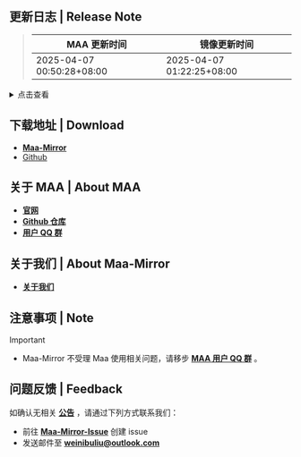 ## 更新日志 | Release Note
> MAA 更新时间 | 镜像更新时间
> --- | ---
> 2025-04-07 00:50:28+08:00 | 2025-04-07 01:22:25+08:00

<details>

<summary>点击查看</summary>

### Highlight

#### 国服导航更新

[官方动态](https://www.bilibili.com/opus/1052289926969688064)

4.7 号国服导航更新，合并了主题曲、插曲、别传、故事集，终端下面的样式也改了，预计除了 `当前/上次` 和 `资源导航`（改过 roi，可能能用，但也可能用不了）之外的关卡都会用不了。

主线导航肯定爆炸，借助战打 OF-1 也用不了。

记得提前改下设置，或者更新后自己跑跑看。

#### 自定义背景

相比于 v5.15.0-beta.1，新版本将背景设置独立成了一个新的设置，可在 设置-背景设置 中自选图片，调整背景不透明度、背景模糊半径。背景图片不会单独另存为，如需使用自定义背景，请保证启动时背景图存在。

由于新版本更新了持久化储存的键名，背景不透明度、背景模糊半径的存储数据将会丢失，请重新设置对应内容。

----

以下是详细内容：

### 新增 | New

* 将背景设置独立出来 (#12254) `@`ABA2396
* 添加自定义任务，仅在 debug 模式下可见入口 `@`ABA2396
* YostarEN/JP/KR GO navigation `@`Constrat `@`Manicsteiner `@`HX3N

### 改进 | Improved

* 反转右键效果时更新 tooltip 悬浮提示 `@`ABA2396
* 优化肉鸽难度选择显示 `@`ABA2396

### 修复 | Fix

* 线索翻页限制 10 次，超出次数或未识别到下一页强制给当页第一个好友送线索 `@`ABA2396
* 外部通知 SMTP 与 Qmsg 输入框样式错误 `@`ABA2396
* 落了个 ResetRecruitVariables `@`ABA2396
* mac下选择难度 999 导致卡死 (#12235) `@`Alan-Charred
* 修复宿舍填充干员时不经过检测盲点首位干员的问题 (#12234) `@`Alan-Charred
* 繁中服生息演算無法讀檔 (#12230) `@`momomochi987

### 文档 | Docs

* 添加ci文档 (#11924) `@`SherkeyXD `@`Rbqwow
* 调整新手上路步骤顺序 (#12228) `@`Rbqwow

### 其他 | Other

* 定时启动运行右键单次运行 (#12243) `@`ABA2396
* 将密码框样式独立出来 `@`ABA2396
* bump maa-cli to 0.5.4 (#12091) `@`wangl-cc
* 提前适应新 UI 的资源关卡和肉鸽图标 `@`ABA2396
* 给反转 CheckBox 加个样式 `@`ABA2396
* 添加背景模糊半径滑块 `@`ABA2396
* 添加反转主任务右键单击效果勾选项 `@`ABA2396
* 调整背景模糊默认半径 `@`ABA2396
* 可修改 gui.json 自定义 Background 模糊半径 `@`ABA2396

**Full Changelog**: [v5.15.0-beta.1 -> v5.15.0-beta.2](https://github.com/MaaAssistantArknights/MaaAssistantArknights/compare/v5.15.0-beta.1...v5.15.0-beta.2)


</details>

## 下载地址 | Download
- **[Maa-Mirror](https://mmirror.top/download.html)**
- [Github](https://github.com/MaaAssistantArknights/MaaAssistantArknights/releases/v5.15.0-beta.2)

## 关于 MAA | About MAA
- **[官网](https://maa.plus)**
- **[Github 仓库](https://github.com/MaaAssistantArknights/MaaAssistantArknights)**
- **[用户 QQ 群](https://ota.maa.plus/MaaAssistantArknights/api/qqgroup)**

## 关于我们 | About Maa-Mirror
- **[关于我们](https://mmirror.top/about.html)**

## 注意事项 | Note
> [!IMPORTANT]
> - Maa-Mirror 不受理 Maa 使用相关问题，请移步 **[MAA 用户 QQ 群](https://ota.maa.plus/MaaAssistantArknights/api/qqgroup)** 。

## 问题反馈 | Feedback
如确认无相关 **[公告](https://mmirror.top/post/gong-gao.html)** ，请通过下列方式联系我们：
- 前往 **[Maa-Mirror-Issue](https://github.com/MaaMirror/Maa-Mirror-Issue/issues)** 创建 issue
- 发送邮件至 **<a href="mailto:weinibuliu@outlook.com">weinibuliu@outlook.com</a>**
